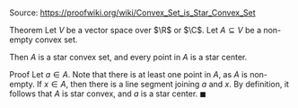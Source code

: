 # 

Source: https://proofwiki.org/wiki/Convex_Set_is_Star_Convex_Set

Theorem
Let $V$ be a vector space over $\R$ or $\C$.
Let $A \subseteq V$ be a non-empty convex set.

Then $A$ is a star convex set, and every point in $A$ is a star center.


Proof
Let $a \in A$.
Note that there is at least one point in $A$, as $A$ is non-empty.
If $x \in A$, then there is a line segment joining $a$ and $x$.
By definition, it follows that $A$ is star convex, and $a$ is a star center.
$\blacksquare$





